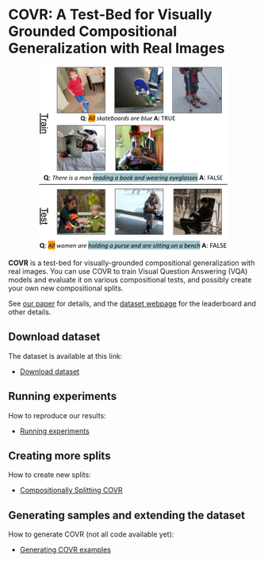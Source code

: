 # COVR: A Test-Bed for Visually Grounded Compositional Generalization with Real Images
<p align="center">
<img src="figure.png" width="380" />
</p>

**COVR** is a test-bed for visually-grounded compositional generalization with real images. You can use COVR to train Visual Question Answering (VQA) models and evaluate it on various compositional tests, and possibly create your own new compositional splits. 

See [our paper](https://arxiv.org/pdf/2109.10613) for details, and the [dataset webpage](https://covr-dataset.github.io/) for the leaderboard and other details.

## Download dataset

The dataset is available at this link:
* [Download dataset](https://drive.google.com/file/d/10xlQ6isRdGX94BypoqN6klniGeqdLBJA/view?usp=sharing)

## Running experiments

How to reproduce our results: 
* [Running experiments](experiments)

## Creating more splits
How to create new splits:
* [Compositionally Splitting COVR](splits)

## Generating samples and extending the dataset
How to generate COVR (not all code available yet):
* [Generating COVR examples](generation)

